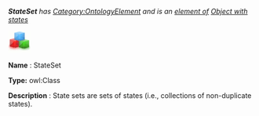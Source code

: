 ___StateSet__ 
 has
 [Category:OntologyElement](../../Category/OntologyElement "Category:OntologyElement") 
 and is an
 [element of](../../Property/ElementOf "Property:ElementOf") 
[Object with states](../../Submissions/Object_with_states "Submissions:Object with states")_




  





[![Class](../images/thumb/2/27/Class.gif/45px-Class.gif)](../../Image/Class.gif "Class")


__Name__ 
 : StateSet
 



__Type:__ 
 owl:Class
 



__Description__ 
 : State sets are sets of states (i.e., collections of non-duplicate states).